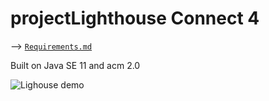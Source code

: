 # projectLighthouse Connect 4

--> [`Requirements.md`](Documentation/ProjectRequirements.md)

Built on Java SE 11 and acm 2.0

![Lighouse demo](demo.HEIC)

